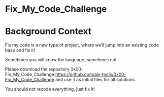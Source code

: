 # Fix_My_Code_Challenge
# Background Context
Fix my code is a new type of project, where we’ll jump into an existing code base and fix it!

Sometimes you will know the language, sometimes not.

Please download the repository 0x00-Fix_My_Code_Challenge:<https://github.com/alx-tools/0x00-Fix_My_Code_Challenge> and use it as initial files for all solutions.

You should not recode everything, just fix it!

